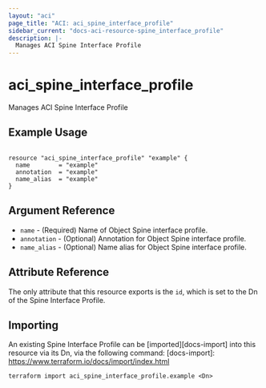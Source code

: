 ```yaml
---
layout: "aci"
page_title: "ACI: aci_spine_interface_profile"
sidebar_current: "docs-aci-resource-spine_interface_profile"
description: |-
  Manages ACI Spine Interface Profile
---
```


# aci_spine_interface_profile #
Manages ACI Spine Interface Profile

## Example Usage ##

```hcl

resource "aci_spine_interface_profile" "example" {
  name        = "example"
  annotation  = "example"
  name_alias  = "example"
}

```


## Argument Reference ##
* `name` - (Required) Name of Object Spine interface profile.
* `annotation` - (Optional) Annotation for Object Spine interface profile.
* `name_alias` - (Optional) Name alias for Object Spine interface profile.



## Attribute Reference

The only attribute that this resource exports is the `id`, which is set to the
Dn of the Spine Interface Profile.

## Importing ##

An existing Spine Interface Profile can be [imported][docs-import] into this resource via its Dn, via the following command:
[docs-import]: https://www.terraform.io/docs/import/index.html


```
terraform import aci_spine_interface_profile.example <Dn>
```